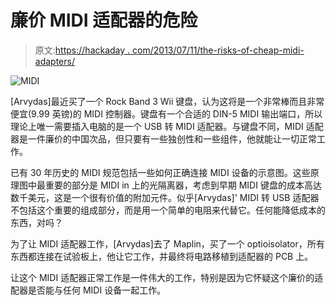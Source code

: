 # 廉价 MIDI 适配器的危险

> 原文:[https://hackaday . com/2013/07/11/the-risks-of-cheap-midi-adapters/](https://hackaday.com/2013/07/11/the-perils-of-cheap-midi-adapters/)

![MIDI](../Images/aea30d2e7d889451ec000f873703689c.png)

[Arvydas]最近买了一个 Rock Band 3 Wii 键盘，认为这将是一个非常棒而且非常便宜(9.99 英镑)的 MIDI 控制器。键盘有一个合适的 DIN-5 MIDI 输出端口，所以理论上唯一需要插入电脑的是一个 USB 转 MIDI 适配器。与键盘不同，MIDI 适配器是一件廉价的中国次品，但只要有一些独创性和一些组件，他就能让一切正常工作。

已有 30 年历史的 MIDI 规范包括一些如何正确连接 MIDI 设备的示意图。这些原理图中最重要的部分是 MIDI in 上的光隔离器，考虑到早期 MIDI 键盘的成本高达数千美元，这是一个很有价值的附加元件。似乎[Arvydas]' MIDI 转 USB 适配器不包括这个重要的组成部分，而是用一个简单的电阻来代替它。任何能降低成本的东西，对吗？

为了让 MIDI 适配器工作，[Arvydas]去了 Maplin，买了一个 optioisolator，所有东西都连接在试验板上，他让它工作，并最终将电路移植到适配器的 PCB 上。

让这个 MIDI 适配器正常工作是一件伟大的工作，特别是因为它怀疑这个廉价的适配器是否能与任何 MIDI 设备一起工作。